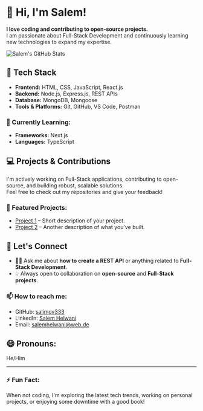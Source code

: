 # 👋 Hi, I'm Salem!
<!--
**salimov333/salimov333** is a ✨ _special_ ✨ repository because its README.md (this file) appears on your GitHub profile.-->

**I love coding and contributing to open-source projects.**  
I am passionate about Full-Stack Development and continuously learning new technologies to expand my expertise.

![Salem's GitHub Stats](https://github-readme-stats.vercel.app/api?username=salimov333&count_private=true&show_icons=true&theme=dark)

## 🔧 Tech Stack
- **Frontend:** HTML, CSS, JavaScript, React.js
- **Backend:** Node.js, Express.js, REST APIs
- **Database:** MongoDB, Mongoose
- **Tools & Platforms:** Git, GitHub, VS Code, Postman

### 🌱 Currently Learning:
- **Frameworks:** Next.js
- **Languages:** TypeScript

## 💻 Projects & Contributions
I'm actively working on Full-Stack applications, contributing to open-source, and building robust, scalable solutions.  
Feel free to check out my repositories and give your feedback!

### 🚀 Featured Projects:
- [Project 1](#) – Short description of your project.
- [Project 2](#) – Another description of what you’ve built.

## 💬 Let's Connect
- 👨‍💻 Ask me about **how to create a REST API** or anything related to **Full-Stack Development**.
- 💡 Always open to collaboration on **open-source** and **Full-Stack projects**.

### 📫 How to reach me:
- GitHub: [salimov333](https://github.com/salimov333/)
- LinkedIn: [Salem Helwani](https://www.linkedin.com/in/salem-helwani/)
- Email: [salemhelwani@web.de](mailto:salemhelwani@web.de)

## 😄 Pronouns:
He/Him

---

### ⚡ Fun Fact:
When not coding, I'm exploring the latest tech trends, working on personal projects, or enjoying some downtime with a good book!
